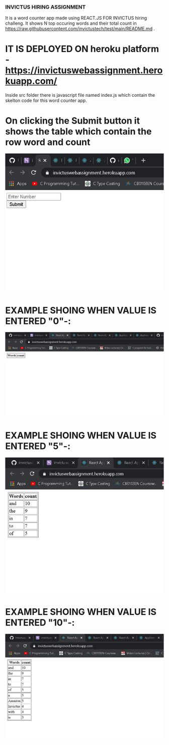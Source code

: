 ### INVICTUS HIRING ASSIGNMENT
It is a word counter app made using REACT.JS FOR INVICTUS hiring challeng.
It shows N top occuring words and their total count in  https://raw.githubusercontent.com/invictustech/test/main/README.md .

# IT IS DEPLOYED ON heroku platform - https://invictuswebassignment.herokuapp.com/

Inside src folder there is javascript file named index.js which contain the skelton code for this word counter app.

# On clicking the Submit button it shows the table which contain the row word and count 
<img src="screenshot1.PNG">

# EXAMPLE SHOING WHEN VALUE IS ENTERED "0"-:
<img src="screenshot2.PNG">





# EXAMPLE SHOING WHEN VALUE IS ENTERED "5"-:

<img src="screenshot3.PNG">







# EXAMPLE SHOING WHEN VALUE IS ENTERED "10"-:

<img src="screenshot4.PNG">




